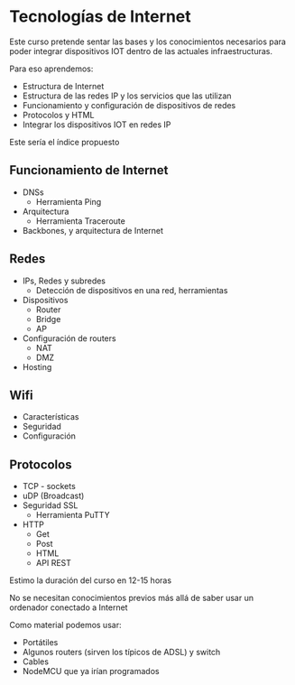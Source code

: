 # Tecnologías de Internet

Este curso pretende sentar las bases y los conocimientos necesarios para poder integrar dispositivos IOT dentro de las actuales infraestructuras.

Para eso aprendemos:
* Estructura de Internet
* Estructura de las redes IP y los servicios que las utilizan
* Funcionamiento y configuración de dispositivos de redes
* Protocolos y HTML
* Integrar los dispositivos IOT en redes IP

Este sería el índice propuesto

## Funcionamiento de Internet
* DNSs
  * Herramienta Ping
* Arquitectura
  *  Herramienta Traceroute
* Backbones, y arquitectura de Internet

## Redes
* IPs, Redes y subredes
  * Detección de dispositivos en una red, herramientas
* Dispositivos
  * Router
  * Bridge
  * AP
* Configuración de routers
  * NAT
  * DMZ
* Hosting

## Wifi
  * Características
  * Seguridad
  * Configuración

## Protocolos
* TCP - sockets
* uDP (Broadcast)
* Seguridad  SSL
  * Herramienta PuTTY
* HTTP
  * Get
  * Post
  * HTML
  * API REST


Estimo la duración del curso en 12-15 horas

No se necesitan conocimientos previos más allá de saber usar un ordenador conectado a Internet

Como material podemos usar:
* Portátiles
* Algunos routers (sirven los típicos de ADSL) y switch
* Cables
* NodeMCU que ya irían programados
